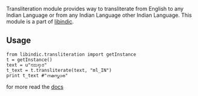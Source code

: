 Transliteration module provides way to transliterate from
English to any Indian Language or from any Indian Language
other Indian Language. This module is a part of
[libindic](https://libindic.org).

## Usage ##
    from libindic.transliteration import getInstance
    t = getInstance()
    text = u"ನಮಸ್ಕಾರ"
    t_text = t.transliterate(text, "ml_IN")
    print t_text #"നമസ്കാര"


for more read the [docs](http://transliteration.rtfd.org)
